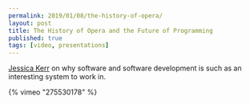```yaml
---
permalink: 2019/01/08/the-history-of-opera/
layout: post
title: The History of Opera and the Future of Programming
published: true
tags: [video, presentations]
---
```


<a href="https://twitter.com/jessitron">Jessica Kerr</a> on why software and software development is such as an interesting system to work in.

{% vimeo "275530178" %}
